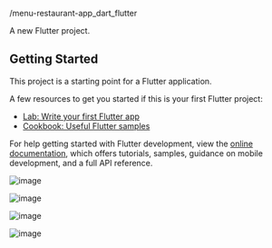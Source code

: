 /menu-restaurant-app_dart_flutter

A new Flutter project.

## Getting Started

This project is a starting point for a Flutter application.

A few resources to get you started if this is your first Flutter project:

- [Lab: Write your first Flutter app](https://docs.flutter.dev/get-started/codelab)
- [Cookbook: Useful Flutter samples](https://docs.flutter.dev/cookbook)

For help getting started with Flutter development, view the
[online documentation](https://docs.flutter.dev/), which offers tutorials,
samples, guidance on mobile development, and a full API reference.

![image](https://github.com/T0XT/menu-restaurant-app_dart_flutterr/assets/149956522/c9f1cb9c-62f6-4d63-addf-94f2ae191f5d)



![image](https://github.com/T0XT/menu-restaurant-app_dart_flutterr/assets/149956522/f18837da-7030-4cc7-bfce-846730f23044)


![image](https://github.com/T0XT/menu-restaurant-app_dart_flutterr/assets/149956522/80f639d7-c802-4311-ab5b-f7ebf3386c37)


![image](https://github.com/T0XT/menu-restaurant-app_dart_flutterr/assets/149956522/789505ec-1b74-496f-9f32-2eaa2a56c752)












